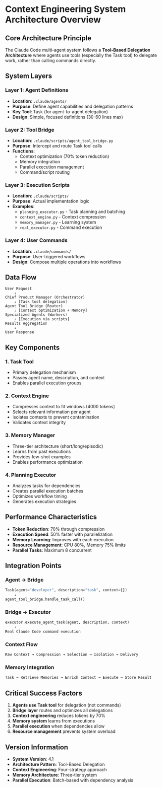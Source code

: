 # Context Engineering System Architecture Overview

## Core Architecture Principle

The Claude Code multi-agent system follows a **Tool-Based Delegation Architecture** where agents use tools (especially the Task tool) to delegate work, rather than calling commands directly.

## System Layers

### Layer 1: Agent Definitions
- **Location**: `.claude/agents/`
- **Purpose**: Define agent capabilities and delegation patterns
- **Key Tool**: Task (for agent-to-agent delegation)
- **Design**: Simple, focused definitions (30-60 lines max)

### Layer 2: Tool Bridge
- **Location**: `.claude/scripts/agent_tool_bridge.py`
- **Purpose**: Intercept and route Task tool calls
- **Functions**:
  - Context optimization (70% token reduction)
  - Memory integration
  - Parallel execution management
  - Command/script routing

### Layer 3: Execution Scripts
- **Location**: `.claude/scripts/`
- **Purpose**: Actual implementation logic
- **Examples**:
  - `planning_executor.py` - Task planning and batching
  - `context_engine.py` - Context compression
  - `memory_manager.py` - Learning system
  - `real_executor.py` - Command execution

### Layer 4: User Commands
- **Location**: `.claude/commands/`
- **Purpose**: User-triggered workflows
- **Design**: Compose multiple operations into workflows

## Data Flow

```
User Request
    ↓
Chief Product Manager (Orchestrator)
    ↓ [Task tool delegation]
Agent Tool Bridge (Router)
    ↓ [Context optimization + Memory]
Specialized Agents (Workers)
    ↓ [Execution via scripts]
Results Aggregation
    ↓
User Response
```

## Key Components

### 1. Task Tool
- Primary delegation mechanism
- Passes agent name, description, and context
- Enables parallel execution groups

### 2. Context Engine
- Compresses context to fit windows (4000 tokens)
- Selects relevant information per agent
- Isolates contexts to prevent contamination
- Validates context integrity

### 3. Memory Manager
- Three-tier architecture (short/long/episodic)
- Learns from past executions
- Provides few-shot examples
- Enables performance optimization

### 4. Planning Executor
- Analyzes tasks for dependencies
- Creates parallel execution batches
- Optimizes workflow timing
- Generates execution strategies

## Performance Characteristics

- **Token Reduction**: 70% through compression
- **Execution Speed**: 50% faster with parallelization
- **Memory Learning**: Improves with each execution
- **Resource Management**: CPU 80%, Memory 75% limits
- **Parallel Tasks**: Maximum 8 concurrent

## Integration Points

### Agent → Bridge
```python
Task(agent="developer", description="task", context={})
    ↓
agent_tool_bridge.handle_task_call()
```

### Bridge → Executor
```python
executor.execute_agent_task(agent, description, context)
    ↓
Real Claude Code command execution
```

### Context Flow
```python
Raw Context → Compression → Selection → Isolation → Delivery
```

### Memory Integration
```python
Task → Retrieve Memories → Enrich Context → Execute → Store Result
```

## Critical Success Factors

1. **Agents use Task tool** for delegation (not commands)
2. **Bridge layer** routes and optimizes all delegations
3. **Context engineering** reduces tokens by 70%
4. **Memory system** learns from executions
5. **Parallel execution** when dependencies allow
6. **Resource management** prevents system overload

## Version Information

- **System Version**: 4.1
- **Architecture Pattern**: Tool-Based Delegation
- **Context Engineering**: Four-strategy approach
- **Memory Architecture**: Three-tier system
- **Parallel Execution**: Batch-based with dependency analysis
